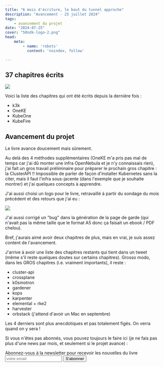 ```yaml
---
title: "6 mois d'écriture, le bout du tunnel approche"
description: "Avancement - 25 juillet 2024"
tags:
    - avancement du projet
date: "2024-07-25"
cover: "50ndk-logo-2.png"
head:
    meta:
        - name: 'robots'
          content: 'noindex, follow'

---
```


## 37 chapitres écrits

![](https://geps.dev/progress/74)

Voici la liste des chapitres qui ont été écrits depuis la dernière fois :

* k3k
* OneKE
* KubeOne
* KubeFire

## Avancement du projet

Le livre avance doucement mais sûrement. 

Au delà des 4 méthodes supplémentaires (OneKE m'a pris pas mal de temps car j'ai dû monter une infra OpenNebula et je n'y connaissais rien), j'ai fait un gros travail préliminaire pour préparer le prochain gros chapitre : la ClusterAPI !! Impossible de parler de façon d'installer Kubernetes sans la citer, mais il faut l'infra sous-jacente (dans l'exemple que je souhaite montrer) et j'ai quelques concepts à apprendre.

J'ai aussi choisi un logo pour le livre, retravaillé à partir du sondage du mois précédent et des retours que j'ai eu :

![](images/50ndk-logo-2.png)

J'ai aussi corrigé un "bug" dans la génération de la page de garde (qui n'avait pas la même taille que le format A5 donc ça faisait un ebook / PDF chelou).

Bref, j'aurais aimé avoir deux chapitres de plus, mais en vrai, je suis assez content de l'avancement.

J'arrive à avoir une liste des chapitres restants qui tient dans un tweet (même s'il reste quelques doutes sur certains chapitres). Grosso modo, dans les GROS chapitres (i.e. vraiment importants), il reste :
* cluster-api
* crossplane
* k0smotron
* gardener
* kops
* karpenter
* elemental + rke2
* harvester
* orbstack (j'attend d'avoir un Mac en septembre)

Les 4 derniers sont plus anecdotiques et pas totalement figés. On verra quand on y sera !

Si vous n'êtes pas abonnés, vous pouvez toujours le faire ici (je ne fais pas plus d'une news par mois, et seulement si le projet avance) :

<div class="rounded-2xl">
<div class="mx-auto max-w-[1330px] ">
<div class="max-w-screen-xl px-4 py-8 mx-auto flex items-center justify-center">
<div class="border border-slate-200 p-24 rounded-md bg-white shadow-md ">
<span class="text-3xl font-bold text-gray-700 ">Abonnez-vous à la newsletter pour recevoir les nouvelles du livre</span>
<form action="https://rssfeedpulse.com/campaign/83cee038-722a-4fca-9e57-e8fc26326a06/subscribe" method="get" class="flex mt-10 gap-4">
<input name="email" autocomplete="email" type="email" placeholder="votre email" class="p-2 text-gray-700 w-full border border-slate-200" required>
<button class="bg-pink-500 font-bold text-2xl text-black w-full border border-slate-300 py-2 px-4 hover:bg-pink-600 hover:text-white transition-colors duration-200 ease-in-out rounded-md">S'abonner</button>
</form>
</div>
</div>
</div>
</div>
